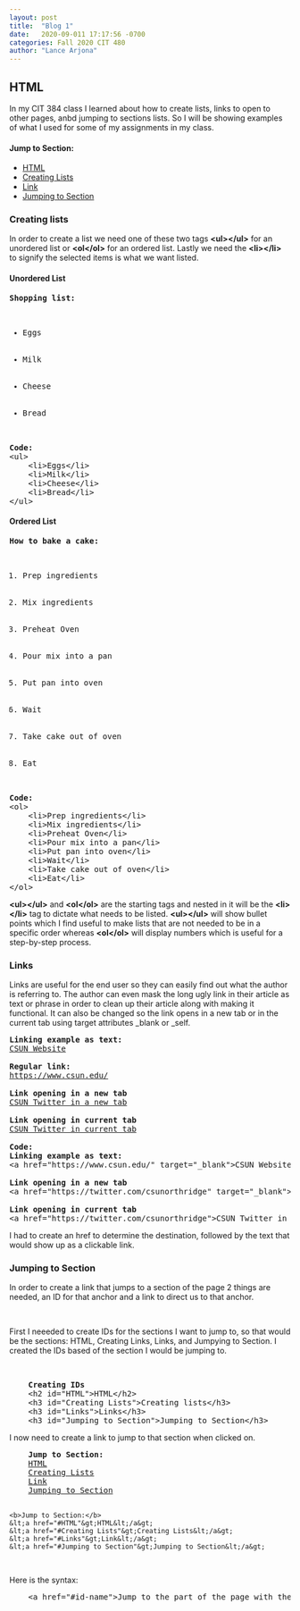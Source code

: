 ```yaml
---
layout: post
title:  "Blog 1"
date:   2020-09-011 17:17:56 -0700
categories: Fall 2020 CIT 480
author: "Lance Arjona"
---
```

<h2 id="HTML">HTML</h2>
<p>In my CIT 384 class I learned about how to create lists, links to open to other pages, anbd jumping to sections lists. So I will be showing examples of what I used for some of my assignments in my class.</p>

<h4>Jump to Section:</h4>
<ul>
    <li><a href="#HTML">HTML</a></li>
    <li><a href="#Creating Lists">Creating Lists</a></li>
    <li><a href="#Links">Link</a></li>
    <li><a href="#Jumping to Section">Jumping to Section</a></li>
</ul>


<h3 id="Creating Lists">Creating lists</h3>
<p>In order to create a list we need one of these two tags <b>&lt;ul&gt;&lt;/ul&gt;</b> for an unordered list  or <b>&lt;ol&lt;/ol&gt;</b> for an ordered list. Lastly we need the <b>&lt;li&gt;&lt;/li&gt;</b> to signify the selected items is what we want listed.</p>

<h4><b>Unordered List</b></h4>
<pre>
<b>Shopping list:</b>
<ul>
    <li>Eggs</li>
    <li>Milk</li>
    <li>Cheese</li>
    <li>Bread</li>
</ul>
<b>Code:</b>
&lt;ul&gt;
    &lt;li&gt;Eggs&lt;/li&gt;
    &lt;li&gt;Milk&lt;/li&gt;
    &lt;li&gt;Cheese&lt;/li&gt;
    &lt;li&gt;Bread&lt;/li&gt;
&lt;/ul&gt;
</pre>

<h4><b>Ordered List</b></h4>
<pre>
<b>How to bake a cake:</b>
<ol>
    <li>Prep ingredients</li>
    <li>Mix ingredients</li>
    <li>Preheat Oven</li>
    <li>Pour mix into a pan</li>
    <li>Put pan into oven</li>
    <li>Wait</li>
    <li>Take cake out of oven</li>
    <li>Eat</li>
</ol>
<b>Code:</b>
&lt;ol&gt;
    &lt;li&gt;Prep ingredients&lt;/li&gt;
    &lt;li&gt;Mix ingredients&lt;/li&gt;
    &lt;li&gt;Preheat Oven&lt;/li&gt;
    &lt;li&gt;Pour mix into a pan&lt;/li&gt;
    &lt;li&gt;Put pan into oven&lt;/li&gt;
    &lt;li&gt;Wait&lt;/li&gt;
    &lt;li&gt;Take cake out of oven&lt;/li&gt;
    &lt;li&gt;Eat&lt;/li&gt;
&lt;/ol&gt;
</pre>

<p><b>&lt;ul&gt;&lt;/ul&gt;</b> and <b>&lt;ol&lt;/ol&gt;</b> are the starting tags and nested in it will be the <b>&lt;li&gt;&lt;/li&gt;</b> tag to dictate what needs to be listed. <b>&lt;ul&gt;&lt;/ul&gt;</b> will show bullet points which I find useful to make lists that are not needed to be in a specific order whereas <b>&lt;ol&lt;/ol&gt;</b> will display numbers which is useful for a step-by-step process.</p>

<h3 id="Links">Links</h3>
<p>Links are useful for the end user so they can easily find out what the author is referring to. The author can even mask the long ugly link in their article as text or phrase in order to clean up their article along with making it functional. It can also be changed so the link opens in a new tab or in the current tab using target attributes _blank or _self.</p>

<pre>
<b>Linking example as text:</b>
<a href="https://www.csun.edu/" target="_blank">CSUN Website</a>

<b>Regular link:</b>
<a href="https://www.csun.edu/" target="_blank">https://www.csun.edu/</a>

<b>Link opening in a new tab</b>
<a href="https://twitter.com/csunorthridge" target="_blank">CSUN Twitter in a new tab</a>

<b>Link opening in current tab</b>
<a href="https://twitter.com/csunorthridge">CSUN Twitter in current tab</a>

<b>Code:</b>
<b>Linking example as text:</b>
&lt;a href="https://www.csun.edu/" target="_blank"&gt;CSUN Website&lt;/a&gt;

<b>Link opening in a new tab</b>
&lt;a href="https://twitter.com/csunorthridge" target="_blank"&gt;CSUN Twitter in a new tab&lt;/a&gt;

<b>Link opening in current tab</b>
&lt;a href="https://twitter.com/csunorthridge"&gt;CSUN Twitter in current tab&lt;/a&gt;
</pre>
<p>I had to create an href to determine the destination, followed by the text that would show up as a clickable link.</p>



<h3 id="Jumping to Section">Jumping to Section</h3>
<p>In order to create a link that jumps to a section of the page 2 things are needed, an ID for that anchor and a link to direct us to that anchor.</p><br>
<p>First I neeeded to create IDs for the sections I want to jump to, so that would be the sections: HTML, Creating Links, Links, and Jumpying to Section. I created the IDs based of the section I would be jumping to.</p><br>
<pre>
    <b>Creating IDs </b>
    &lt;h2 id="HTML"&gt;HTML&lt;/h2&gt;
    &lt;h3 id="Creating Lists"&gt;Creating lists&lt;/h3&gt;
    &lt;h3 id="Links"&gt;Links&lt;/h3&gt;
    &lt;h3 id="Jumping to Section"&gt;Jumping to Section&lt;/h3&gt;
</pre>


<p>I now need to create a link to jump to that section when clicked on.</p>
<pre>
    <b>Jump to Section:</b>
    <a href="#HTML">HTML</a>
    <a href="#Creating Lists">Creating Lists</a>
    <a href="#Links">Link</a>
    <a href="#Jumping to Section">Jumping to Section</a>

    <b>Jump to Section:</b>
    &lt;a href="#HTML"&gt;HTML&lt;/a&gt;
    &lt;a href="#Creating Lists"&gt;Creating Lists&lt;/a&gt;
    &lt;a href="#Links"&gt;Link&lt;/a&gt;
    &lt;a href="#Jumping to Section"&gt;Jumping to Section&lt;/a&gt;
</pre>

<p>Here is the syntax:</p>
<pre>
    &lt;a href="#id-name"&gt;Jump to the part of the page with the “id-name”&lt;/a&gt;
</pre>
